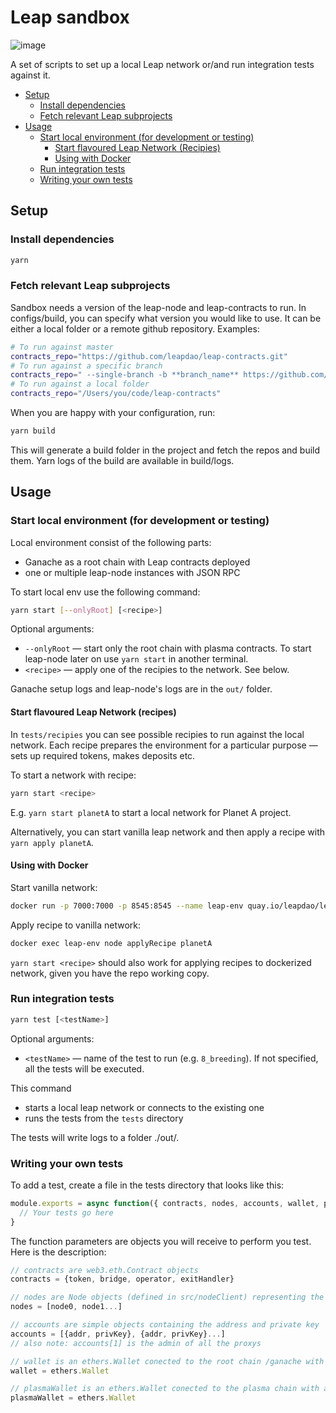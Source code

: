 # Leap sandbox

![image](https://user-images.githubusercontent.com/163447/49596266-3c6e7b80-f97a-11e8-8c63-7cb5108a3ea9.png)

A set of scripts to set up a local Leap network or/and run integration tests against it.

* [Setup](#setup)
  * [Install dependencies](#install-dependencies)
  * [Fetch relevant Leap subprojects](#fetch-relevant-leap-subprojects)
* [Usage](#usage)
  * [Start local environment (for development or testing)](#start-local-environment-for-development-or-testing)
    * [Start flavoured Leap Network (Recipies)](#start-flavoured-leap-network-recipies)
    * [Using with Docker](#using-with-docker)
  * [Run integration tests](#run-integration-tests)
  * [Writing your own tests](#writing-your-own-tests)

## Setup

### Install dependencies

```sh
yarn
```

### Fetch relevant Leap subprojects

Sandbox needs a version of the leap-node and leap-contracts to run. In configs/build, you can specify what version you would like to use. It can be either a local folder or a remote github repository. Examples:

```sh
# To run against master
contracts_repo="https://github.com/leapdao/leap-contracts.git"
# To run against a specific branch
contracts_repo=" --single-branch -b **branch_name** https://github.com/leapdao/leap-contracts.git"
# To run against a local folder
contracts_repo="/Users/you/code/leap-contracts"
```

When you are happy with your configuration, run:

```sh
yarn build
```

This will generate a build folder in the project and fetch the repos and build them. Yarn logs of the build are available in build/logs.

## Usage

### Start local environment (for development or testing)

Local environment consist of the following parts:

* Ganache as a root chain with Leap contracts deployed
* one or multiple leap-node instances with JSON RPC

To start local env use the following command:

```sh
yarn start [--onlyRoot] [<recipe>]
```

Optional arguments:

* `--onlyRoot` — start only the root chain with plasma contracts. To start leap-node later on use `yarn start` in another terminal.
* `<recipe>` — apply one of the recipies to the network. See below.

Ganache setup logs and leap-node's logs are in the `out/` folder.

#### Start flavoured Leap Network (recipes)

In `tests/recipies` you can see possible recipies to run against the local network. Each recipe prepares the environment for a particular purpose — sets up required tokens, makes deposits etc.

To start a network with recipe:

```sh
yarn start <recipe>
```

E.g. `yarn start planetA` to start a local network for Planet A project.

Alternatively, you can start vanilla leap network and then apply a recipe with `yarn apply planetA`.

#### Using with Docker

Start vanilla network:

```sh
docker run -p 7000:7000 -p 8545:8545 --name leap-env quay.io/leapdao/leap-sandbox
```

Apply recipe to vanilla network:

```sh
docker exec leap-env node applyRecipe planetA
```

`yarn start <recipe>` should also work for applying recipes to dockerized network, given you have the repo working copy.

### Run integration tests

```sh
yarn test [<testName>]
```

Optional arguments:

* `<testName>` — name of the test to run (e.g. `8_breeding`). If not specified, all the tests will be executed.

This command

* starts a local leap network or connects to the existing one
* runs the tests from the `tests` directory

The tests will write logs to a folder ./out/.

### Writing your own tests

To add a test, create a file in the tests directory that looks like this:

```js
module.exports = async function({ contracts, nodes, accounts, wallet, plasmaWallet }) {
  // Your tests go here
}
```

The function parameters are objects you will receive to perform you test. Here is the description:

```js
// contracts are web3.eth.Contract objects
contracts = {token, bridge, operator, exitHandler}

// nodes are Node objects (defined in src/nodeClient) representing the running nodes
nodes = [node0, node1...]

// accounts are simple objects containing the address and private key
accounts = [{addr, privKey}, {addr, privKey}...]
// also note: accounts[1] is the admin of all the proxys

// wallet is an ethers.Wallet conected to the root chain /ganache with accounts imported.
wallet = ethers.Wallet

// plasmaWallet is an ethers.Wallet conected to the plasma chain with accounts imported.
plasmaWallet = ethers.Wallet

```
